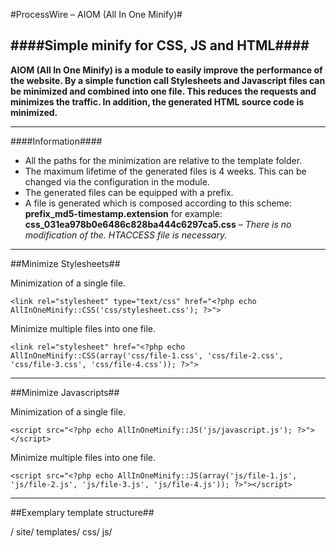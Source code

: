 #ProcessWire – AIOM (All In One Minify)#

####Simple minify for CSS, JS and HTML####
-----------------------------

**AIOM (All In One Minify) is a module to easily improve the performance of the website. By a simple function call Stylesheets and Javascript files can be minimized and combined into one file. This reduces the requests and minimizes the traffic. In addition, the generated HTML source code is minimized.**

- - - 

####Information####

* All the paths for the minimization are relative to the template folder.
* The maximum lifetime of the generated files is 4 weeks. This can be changed via the configuration in the module.
* The generated files can be equipped with a prefix.
* A file is generated which is composed according to this scheme: **prefix_md5-timestamp.extension** for example: **css_031ea978b0e6486c828ba444c6297ca5.css** – _There is no modification of the. HTACCESS file is necessary._

- - - 

##Minimize Stylesheets##

Minimization of a single file.

```html+php
<link rel="stylesheet" type="text/css" href="<?php echo AllInOneMinify::CSS('css/stylesheet.css'); ?>">
```

Minimize multiple files into one file.

```html+php
<link rel="stylesheet" href="<?php echo AllInOneMinify::CSS(array('css/file-1.css', 'css/file-2.css', 'css/file-3.css', 'css/file-4.css')); ?>">
```

- - - 

##Minimize Javascripts##

Minimization of a single file.

```html+php
<script src="<?php echo AllInOneMinify::JS('js/javascript.js'); ?>"></script>
```

Minimize multiple files into one file.

```html+php
<script src="<?php echo AllInOneMinify::JS(array('js/file-1.js', 'js/file-2.js', 'js/file-3.js', 'js/file-4.js')); ?>"></script>
```

- - - 

##Exemplary template structure##

/
site/
    templates/
        css/
        js/
